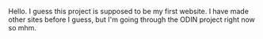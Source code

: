 Hello. I guess this project is supposed to be my first website. I have made other sites before I guess, but I'm going through the ODIN project right now so mhm.
